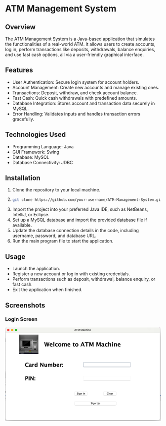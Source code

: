 # ATM Management System

## Overview
The ATM Management System is a Java-based application that simulates the functionalities of a real-world ATM. It allows users to create accounts, log in, perform transactions like deposits, withdrawals, balance enquiries, and use fast cash options, all via a user-friendly graphical interface.

## Features
- User Authentication: Secure login system for account holders.
- Account Management: Create new accounts and manage existing ones.
- Transactions: Deposit, withdraw, and check account balance.
- Fast Cash: Quick cash withdrawals with predefined amounts.
- Database Integration: Stores account and transaction data securely in MySQL.
- Error Handling: Validates inputs and handles transaction errors gracefully.

## Technologies Used
- Programming Language: Java
- GUI Framework: Swing
- Database: MySQL
- Database Connectivity: JDBC

## Installation
1. Clone the repository to your local machine.
2. ```bash
   git clone https://github.com/your-username/ATM-Management-System.git
3. Import the project into your preferred Java IDE, such as NetBeans, IntelliJ, or Eclipse.
4. Set up a MySQL database and import the provided database file if available.
5. Update the database connection details in the code, including username, password, and database URL.
6. Run the main program file to start the application.

## Usage
- Launch the application.
- Register a new account or log in with existing credentials.
- Perform transactions such as deposit, withdrawal, balance enquiry, or fast cash.
- Exit the application when finished.

## Screenshots 
  ### Login Screen
![Login Screen](Login.png)
